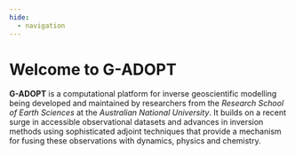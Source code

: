 ```yaml
---
hide:
  - navigation
---
```


# Welcome to G-ADOPT

**G-ADOPT** is a computational platform for inverse geoscientific
modelling being developed and maintained by researchers from the
*Research School of Earth Sciences* at the *Australian National
University*. It builds on a recent surge in accessible observational
datasets and advances in inversion methods using sophisticated adjoint
techniques that provide a mechanism for fusing these observations with
dynamics, physics and chemistry.
